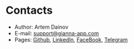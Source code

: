 # Contacts

- Author: Artem Dainov
- E-mail: support@gianna-app.com
- Pages: [Github](https://github.com/gianna-app/gnotification-plugin), [LinkedIn](https://linkedin.com/in/artem-dainov), [FaceBook](https://facebook.com/artem.dainov), [Telegram](https://t.me/@gianna-app)